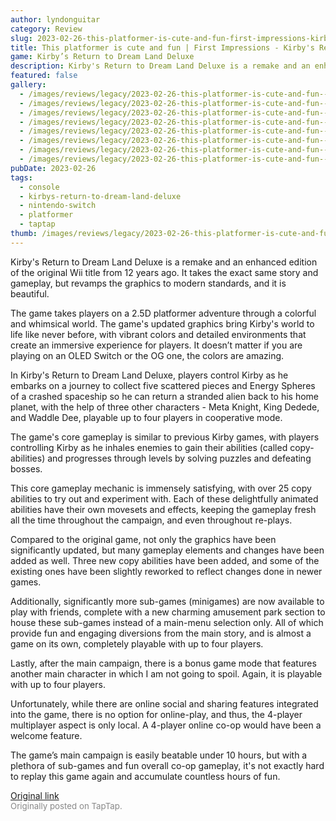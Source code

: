 ```yaml
---
author: lyndonguitar
category: Review
slug: 2023-02-26-this-platformer-is-cute-and-fun-first-impressions-kirbys-return-to-dream-land-deluxe
title: This platformer is cute and fun | First Impressions - Kirby's Return to Dream Land Deluxe
game: Kirby’s Return to Dream Land Deluxe
description: Kirby's Return to Dream Land Deluxe is a remake and an enhanced edition of the original Wii title from 12 years ago. It takes the exact same story and gameplay, but revamps the graphics to modern standards, and it is beautiful.
featured: false
gallery:
  - /images/reviews/legacy/2023-02-26-this-platformer-is-cute-and-fun--first-impressions---kirbys-return-to-dream-land-deluxe-0.avif
  - /images/reviews/legacy/2023-02-26-this-platformer-is-cute-and-fun--first-impressions---kirbys-return-to-dream-land-deluxe-1.avif
  - /images/reviews/legacy/2023-02-26-this-platformer-is-cute-and-fun--first-impressions---kirbys-return-to-dream-land-deluxe-2.avif
  - /images/reviews/legacy/2023-02-26-this-platformer-is-cute-and-fun--first-impressions---kirbys-return-to-dream-land-deluxe-3.avif
  - /images/reviews/legacy/2023-02-26-this-platformer-is-cute-and-fun--first-impressions---kirbys-return-to-dream-land-deluxe-4.avif
  - /images/reviews/legacy/2023-02-26-this-platformer-is-cute-and-fun--first-impressions---kirbys-return-to-dream-land-deluxe-5.avif
  - /images/reviews/legacy/2023-02-26-this-platformer-is-cute-and-fun--first-impressions---kirbys-return-to-dream-land-deluxe-6.avif
  - /images/reviews/legacy/2023-02-26-this-platformer-is-cute-and-fun--first-impressions---kirbys-return-to-dream-land-deluxe-7.avif
pubDate: 2023-02-26
tags:
  - console
  - kirbys-return-to-dream-land-deluxe
  - nintendo-switch
  - platformer
  - taptap
thumb: /images/reviews/legacy/2023-02-26-this-platformer-is-cute-and-fun--first-impressions---kirbys-return-to-dream-land-deluxe-0.avif
---
```


Kirby's Return to Dream Land Deluxe is a remake and an enhanced edition of the original Wii title from 12 years ago. It takes the exact same story and gameplay, but revamps the graphics to modern standards, and it is beautiful.

The game takes players on a 2.5D platformer adventure through a colorful and whimsical world. The game's updated graphics bring Kirby's world to life like never before, with vibrant colors and detailed environments that create an immersive experience for players. It doesn’t matter if you are playing on an OLED Switch or the OG one, the colors are amazing.

In Kirby's Return to Dream Land Deluxe, players control Kirby as he embarks on a journey to collect five scattered pieces and Energy Spheres of a crashed spaceship so he can return a stranded alien back to his home planet, with the help of three other characters - Meta Knight, King Dedede, and Waddle Dee, playable up to four players in cooperative mode.

The game's core gameplay is similar to previous Kirby games, with players controlling Kirby as he inhales enemies to gain their abilities (called copy-abilities) and progresses through levels by solving puzzles and defeating bosses.

This core gameplay mechanic is immensely satisfying, with over 25 copy abilities to try out and experiment with. Each of these delightfully animated abilities have their own movesets and effects, keeping the gameplay fresh all the time throughout the campaign, and even throughout re-plays.

Compared to the original game, not only the graphics have been significantly updated, but many gameplay elements and changes have been added as well. Three new copy abilities have been added, and some of the existing ones have been slightly reworked to reflect changes done in newer games.

Additionally, significantly more sub-games (minigames) are now available to play with friends, complete with a new charming amusement park section to house these sub-games instead of a main-menu selection only. All of which provide fun and engaging diversions from the main story, and is almost a game on its own, completely playable with up to four players.

Lastly, after the main campaign, there is a bonus game mode that features another main character in which I am not going to spoil. Again, it is playable with up to four players.

Unfortunately, while there are online social and sharing features integrated into the game, there is no option for online-play, and thus, the 4-player multiplayer aspect is only local. A 4-player online co-op would have been a welcome feature.

The game’s main campaign is easily beatable under 10 hours, but with a plethora of sub-games and fun overall co-op gameplay, it's not exactly hard to replay this game again and accumulate countless hours of fun.

[Original link](https://www.taptap.io/post/4649461)<br><span style="font-size: 0.95em; color: #888;">Originally posted on TapTap.</span>